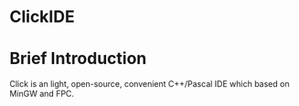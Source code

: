 # ClickIDE
# Brief Introduction 

Click is an light, open-source, convenient C++/Pascal IDE which based on MinGW and FPC.

